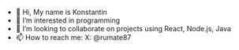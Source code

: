 - 👋 Hi, My name is Konstantin
- 👀 I’m interested in programming
- 💞️ I’m looking to collaborate on projects using React, Node.js, Java
- 📫 How to reach me: X: @rumate87

<!---
wildme/wildme is a ✨ special ✨ repository because its `README.md` (this file) appears on your GitHub profile.
You can click the Preview link to take a look at your changes.
--->
